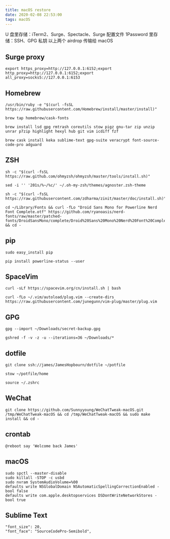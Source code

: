 ```yaml
---
title: macOS restore
date: 2020-02-08 22:53:00
tags: macOS
---
```


U 盘里存储：iTerm2、Surge、Spectacle、Surge 配置文件
1Password 里存储：SSH、GPG 私钥
以上两个 airdrop 传输给 macOS

<!-- more -->

## Surge proxy
```
export https_proxy=http://127.0.0.1:6152;export http_proxy=http://127.0.0.1:6152;export all_proxy=socks5://127.0.0.1:6153
```

## Homebrew
```
/usr/bin/ruby -e "$(curl -fsSL https://raw.githubusercontent.com/Homebrew/install/master/install)"

brew tap homebrew/cask-fonts

brew install lsd gpg rmtrash coreutils stow pigz gnu-tar zip unzip unrar p7zip highlight hexyl hub git vim icdiff fzf 

brew cask install keka sublime-text gpg-suite veracrypt font-source-code-pro adguard
```

## ZSH
```
sh -c "$(curl -fsSL https://raw.github.com/ohmyzsh/ohmyzsh/master/tools/install.sh)"

sed -i '' '201s/%~/%c/' ~/.oh-my-zsh/themes/agnoster.zsh-theme

sh -c "$(curl -fsSL https://raw.githubusercontent.com/zdharma/zinit/master/doc/install.sh)"

cd ~/Library/Fonts && curl -fLo "Droid Sans Mono for Powerline Nerd Font Complete.otf" https://github.com/ryanoasis/nerd-fonts/raw/master/patched-fonts/DroidSansMono/complete/Droid%20Sans%20Mono%20Nerd%20Font%20Complete.otf && cd -
```

## pip
```
sudo easy_install pip

pip install powerline-status --user
```

## SpaceVim
```
curl -sLf https://spacevim.org/cn/install.sh | bash

curl -fLo ~/.vim/autoload/plug.vim --create-dirs https://raw.githubusercontent.com/junegunn/vim-plug/master/plug.vim
```

## GPG
```
gpg --import ~/Downloads/secret-backup.gpg

gshred -f -v -z -u --iterations=36 ~/Downloads/*
```

## dotfile
```
git clone ssh://james/JamesHopbourn/dotfile ~/potfile

stow ~/potfile/home

source ~/.zshrc
```

## WeChat
```
git clone https://github.com/Sunnyyoung/WeChatTweak-macOS.git /tmp/WeChatTweak-macOS && cd /tmp/WeChatTweak-macOS && sudo make install && cd -
```

## crontab
```
@reboot say 'Welcome back James'
```

## macOS 
```
sudo spctl --master-disable
sudo killall -STOP -c usbd
sudo nvram SystemAudioVolume=%00
defaults write NSGlobalDomain NSAutomaticSpellingCorrectionEnabled -bool false
defaults write com.apple.desktopservices DSDontWriteNetworkStores -bool true
```

## Sublime Text
```
"font_size": 20,
"font_face": "SourceCodePro-Semibold",
```
